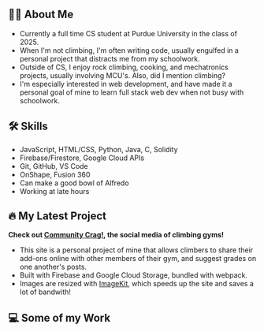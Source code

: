 ## 🙋‍♂️  About Me
- Currently a full time CS student at Purdue University in the class of 2025.
- When I'm not climbing, I'm often writing code, usually engulfed in a personal project that distracts me from my schoolwork.
- Outside of CS, I enjoy rock climbing, cooking, and mechatronics projects, usually involving MCU's. Also, did I mention climbing?
- I'm especially interested in web development, and have made it a personal goal of mine to learn full stack web dev when not busy with schoolwork.

## 🛠️ Skills
- JavaScript, HTML/CSS, Python, Java, C, Solidity
- Firebase/Firestore, Google Cloud APIs
- Git, GitHub, VS Code
- OnShape, Fusion 360
- Can make a good bowl of Alfredo
- Working at late hours

## 🔥 My Latest Project
**Check out [**Community Crag!**](https://communitycrag.com), the social media of climbing gyms!**
- This site is a personal project of mine that allows
climbers to share their add-ons online with other members of their gym, and suggest grades on one another's posts.
- Built with Firebase and Google Cloud Storage, bundled with webpack.
- Images are resized with [ImageKit](https://imagekit.io), which speeds up the site and saves a lot of bandwith!

## 💻  Some of my Work